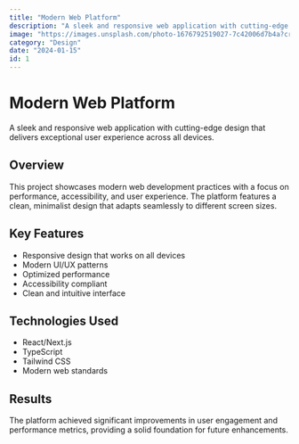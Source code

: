 ```yaml
---
title: "Modern Web Platform"
description: "A sleek and responsive web application with cutting-edge design"
image: "https://images.unsplash.com/photo-1676792519027-7c42006d7b4a?crop=entropy&cs=tinysrgb&fit=max&fm=jpg&ixid=M3w3Nzg4Nzd8MHwxfHNlYXJjaHwxfHxtb2Rlcm4lMjB3ZWIlMjBkZXNpZ258ZW58MXx8fHwxNzU5NDA2OTAwfDA&ixlib=rb-4.1.0&q=80&w=1080&utm_medium=referral"
category: "Design"
date: "2024-01-15"
id: 1
---
```


# Modern Web Platform

A sleek and responsive web application with cutting-edge design that delivers exceptional user experience across all devices.

## Overview

This project showcases modern web development practices with a focus on performance, accessibility, and user experience. The platform features a clean, minimalist design that adapts seamlessly to different screen sizes.

## Key Features

- Responsive design that works on all devices
- Modern UI/UX patterns
- Optimized performance
- Accessibility compliant
- Clean and intuitive interface

## Technologies Used

- React/Next.js
- TypeScript
- Tailwind CSS
- Modern web standards

## Results

The platform achieved significant improvements in user engagement and performance metrics, providing a solid foundation for future enhancements.
